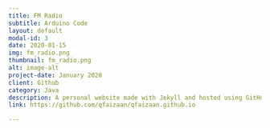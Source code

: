 ```yaml
---
title: FM Radio
subtitle: Arduino Code
layout: default
modal-id: 3
date: 2020-01-15
img: fm_radio.png
thumbnail: fm_radio.png
alt: image-alt
project-date: January 2020
client: Github
category: Java
description: A personal website made with Jekyll and hosted using GitHub Pages.
link: https://github.com/qfaizaan/qfaizaan.github.io

---
```

